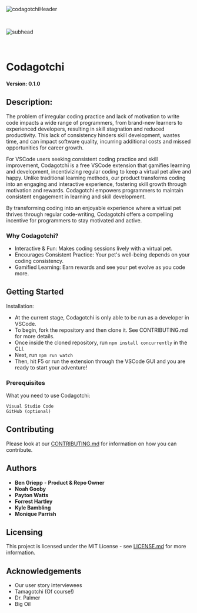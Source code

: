 ![codagotchiHeader](https://github.com/kitgore/codagotchi/assets/116697167/ec4fa4ac-e5c0-4bf9-83ab-34d0a3dd8c02)

<br/>

![subhead](https://github.com/kitgore/codagotchi/assets/116697167/848ae79c-6843-4810-9b97-4f9293cec6cc)

<br/>

# Codagotchi

#### Version: 0.1.0

## Description:

The problem of irregular coding practice and lack of motivation to write code impacts a wide range of programmers, from brand-new learners to experienced developers, resulting in skill stagnation and reduced productivity. This lack of consistency hinders skill development, wastes time, and can impact software quality, incurring additional costs and missed opportunities for career growth. 

For VSCode users seeking consistent coding practice and skill improvement, Codagotchi is a free VSCode extension that gamifies learning and development, incentivizing regular coding to keep a virtual pet alive and happy. Unlike traditional learning methods, our product transforms coding into an engaging and interactive experience, fostering skill growth through motivation and rewards. Codagotchi empowers programmers to maintain consistent engagement in learning and skill development.

By transforming coding into an enjoyable experience where a virtual pet thrives through regular code-writing, Codagotchi offers a compelling incentive for programmers to stay motivated and active.

### Why Codagotchi?
* Interactive & Fun: Makes coding sessions lively with a virtual pet.
* Encourages Consistent Practice: Your pet's well-being depends on your coding consistency.
* Gamified Learning: Earn rewards and see your pet evolve as you code more.

## Getting Started
Installation:
 * At the current stage, Codagotchi is only able to be run as a developer in VSCode.
 * To begin, fork the repository and then clone it. See CONTRIBUTING.md for more details.
 * Once inside the cloned repository, run ```npm install concurrently``` in the CLI.
 * Next, run ```npm run watch```
 * Then, hit F5 or run the extension through the VSCode GUI and you are ready to start your adventure!
   
### Prerequisites

What you need to use Codagotchi:

```
Visual Studio Code
GitHub (optional)
```

## Contributing
Please look at our [CONTRIBUTING.md](CONTRIBUTING.md) for information on how you can contribute.

## Authors
* **Ben Griepp** - **Product & Repo Owner**
* **Noah Gooby** 
* **Payton Watts**
* **Forrest Hartley**
* **Kyle Bambling**
* **Monique Parrish**

## Licensing
This project is licensed under the MIT License - see [LICENSE.md](LICENSE.md) for more information.

## Acknowledgements
* Our user story interviewees
* Tamagotchi (Of course!)
* Dr. Palmer
* Big Oil

